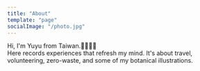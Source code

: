 ```yaml
---
title: "About"
template: "page"
socialImage: "/photo.jpg"
---
```


Hi, I'm Yuyu from Taiwan.👩‍💻🇹🇼\
Here records experiences that refresh my mind. It's about travel, volunteering, zero-waste, and some of my botanical illustrations.
